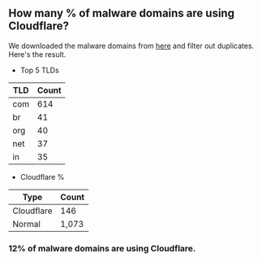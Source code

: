 ## How many % of malware domains are using Cloudflare?


We downloaded the malware domains from [here](https://urlhaus.abuse.ch) and filter out duplicates.
Here's the result.


[//]: # (start replacement)


- Top 5 TLDs

| TLD | Count |
| --- | --- |
| com | 614 |
| br | 41 |
| org | 40 |
| net | 37 |
| in | 35 |


- Cloudflare %

| Type | Count |
| --- | --- |
| Cloudflare | 146 |
| Normal | 1,073 |


### 12% of malware domains are using Cloudflare.